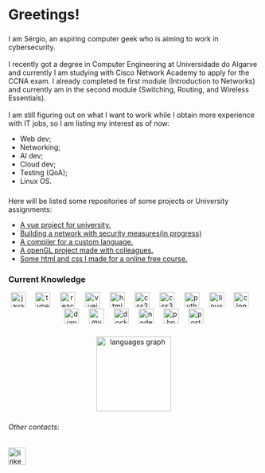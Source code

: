 <h1 align="left">Greetings!</h1>

###

<p align="left">I am Sérgio, an aspiring computer geek who is aiming to work in cybersecurity. <br><br>I recently got a degree in Computer Engineering at Universidade do Algarve and currently I am studying with Cisco Network Academy to apply for the CCNA exam. I already completed te first module (Introduction to Networks) and currently am in the second module (Switching, Routing, and Wireless Essentials).<br><br>I am still figuring out on what I want to work while I obtain more experience with IT jobs, so I am listing my interest as of now:<br>
  <ul>
  <li>Web dev;<br></li>
  <li>Networking;<br></li>
  <li>AI dev;<br></li>
  <li>Cloud dev;<br></li>
  <li>Testing (QoA);<br></li>
  <li>Linux OS.</p></li>
  </ul>
  
###

<p align="left">Here will be listed some repositories of some projects or University assignments:<br>
  <ul>
  <li><a href="https://github.com/Sergio-Sousa-Sermio21/IPM-LAB11" target="_blank">A vue project for university. </a><br></li>
  <li><a href="https://github.com/Sergio-Sousa-Sermio21/Networking-with-Packet-Tracer" target="_blank">Building a network with security measures(in progress)</a></li>
  <li><a href="https://github.com/Sergio-Sousa-Sermio21/Compiladores" target="_blank">A compiler for a custom language.</a><br></li>
  <li><a href="https://github.com/Sergio-Sousa-Sermio21/CG-Rocket-Beach" target="_blank">A openGL project made with colleagues.</a><br></li>
  <li><a href="https://github.com/Sergio-Sousa-Sermio21/CG-Rocket-Beach" target="_blank">Some html and css I made for a online free course.</a><br></li>
  </ul></p>

  
### Current Knowledge

<div align="center">
  <img src="https://cdn.jsdelivr.net/gh/devicons/devicon/icons/javascript/javascript-original.svg" height="30" alt="javascript logo"  />
  <img width="12" />
  <img src="https://cdn.jsdelivr.net/gh/devicons/devicon/icons/typescript/typescript-original.svg" height="30" alt="typescript logo"  />
  <img width="12" />
  <img src="https://cdn.jsdelivr.net/gh/devicons/devicon/icons/react/react-original.svg" height="30" alt="react logo"  />
  <img width="12" />
  <img src="https://cdn.jsdelivr.net/gh/devicons/devicon/icons/vuejs/vuejs-original.svg" height="30" alt="vuejs logo"  />
  <img width="12" />
  <img src="https://cdn.jsdelivr.net/gh/devicons/devicon/icons/html5/html5-original.svg" height="30" alt="html5 logo"  />
  <img width="12" />
  <img src="https://cdn.jsdelivr.net/gh/devicons/devicon/icons/java/java-original.svg" height="30" alt="css3 logo" />
  <img width="12" />
  <img src="https://cdn.jsdelivr.net/gh/devicons/devicon/icons/css3/css3-original.svg" height="30" alt="css3 logo"  />
  <img width="12" />
  <img src="https://cdn.jsdelivr.net/gh/devicons/devicon/icons/python/python-original.svg" height="30" alt="python logo"  />
  <img width="12" />
  <img src="https://cdn.jsdelivr.net/gh/devicons/devicon/icons/linux/linux-original.svg" height="30" alt="linux logo"  />
  <img width="12" />
  <img src="https://cdn.jsdelivr.net/gh/devicons/devicon/icons/c/c-original.svg" height="30" alt="c logo"  />
  <img width="12" />
  <img src="https://cdn.jsdelivr.net/gh/devicons/devicon/icons/django/django-plain.svg" height="30" alt="django logo"  />
  <img width="12" />
  <img src="https://cdn.jsdelivr.net/gh/devicons/devicon/icons/mysql/mysql-original.svg" height="30" alt="mysql logo"  />
  <img width="12" />
  <img src="https://cdn.jsdelivr.net/gh/devicons/devicon/icons/docker/docker-original.svg" height="30" alt="docker logo"  />
  <img width="12" />
  <img src="https://cdn.jsdelivr.net/gh/devicons/devicon/icons/nodejs/nodejs-original.svg" height="30" alt="nodejs logo"  />
  <img width="12" />
  <img src="https://cdn.jsdelivr.net/gh/devicons/devicon/icons/php/php-original.svg" height="30" alt="php logo"  />
  <img width="12" />
  <img src="https://cdn.jsdelivr.net/gh/devicons/devicon/icons/postgresql/postgresql-original.svg" height="30" alt="postgresql logo"  />
</div>

###

<div align="center">
  <img src="https://github-readme-stats.vercel.app/api/top-langs?username=Sergio-Sousa-Sermio21&locale=en&hide_title=false&layout=compact&card_width=320&langs_count=5&theme=dracula&hide_border=false" height="150" alt="languages graph"  />
</div>

###

<h6 align="left">Other contacts:</h6>

###

<div align="left">
  <a href="https://www.linkedin.com/in/s%C3%A9rgio-sousa-57564b267/" target="_blank">
    <img src="https://img.shields.io/static/v1?message=LinkedIn&logo=linkedin&label=&color=0077B5&logoColor=white&labelColor=&style=for-the-badge" height="35" alt="linkedin logo"  />
  </a>
</div>

###

<br clear="both">

###
